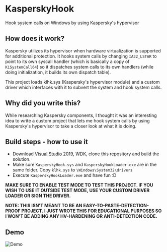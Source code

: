 # KasperskyHook
Hook system calls on Windows by using Kaspersky's hypervisor



## How does it work?

Kaspersky utilizes its hypervisor when hardware virtualization is supported for additional protection. It hooks system calls by changing `IA32_LSTAR` to point to its own syscall handler (which is basically a copy of `KiSystemCall64`) so it dispatches system calls to its own handlers (while doing initialization, it builds its own dispatch table).

This project loads klhk.sys (Kaspersky's hypervisor module) and a custom driver which interfaces with it to subvert the system and hook system calls.



## Why did you write this?

While researching Kaspersky components, I thought it was an interesting idea to write a custom project that lets me hook system calls by using Kaspersky's hypervisor to take a closer look at what it is doing.



## Build steps - how to use it

* Download [Visual Studio 2019](https://visualstudio.microsoft.com/pt-br/downloads/), [WDK](https://docs.microsoft.com/en-us/windows-hardware/drivers/download-the-wdk), clone this repository and build the solution.
* Make sure `KasperskyHook.sys` and `KasperskyHookLoader.exe` are in the same folder. Copy `klhk.sys` to `\Windows\System32\drivers`
* Execute `KasperskyHookLoader.exe` and have fun :D



**MAKE SURE TO ENABLE TEST MODE TO TEST THIS PROJECT. IF YOU WISH TO USE IT OUTSIDE TEST MODE, USE YOUR CUSTOM DRIVER LOADER OR SIGN THE DRIVER.**

**NOTE: THIS ISN'T MEANT TO BE AN EASY-TO-PASTE-DETECTION-PROOF PROJECT. I JUST WROTE THIS FOR EDUCATIONAL PURPOSES SO I WON'T BE ADDING ANY HV-HARDENING OR ANTI-DETECTION CODE.**



## Demo

![Demo](demo.gif)

